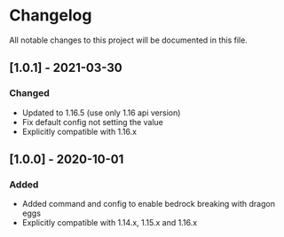 # Changelog
All notable changes to this project will be documented in this file.

## [1.0.1] - 2021-03-30
### Changed
 - Updated to 1.16.5 (use only 1.16 api version)
 - Fix default config not setting the value
 - Explicitly compatible with 1.16.x

## [1.0.0] - 2020-10-01
### Added
 - Added command and config to enable bedrock breaking with dragon eggs
 - Explicitly compatible with 1.14.x, 1.15.x and 1.16.x
